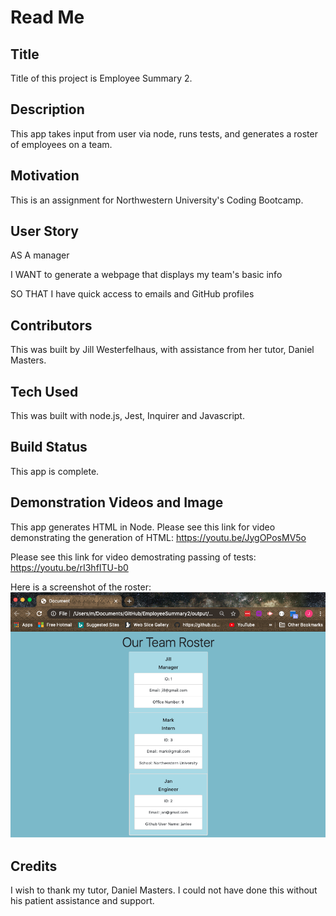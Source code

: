 # Read Me

## Title
Title of this project is Employee Summary 2.

## Description
This app takes input from user via node, runs tests, and generates a roster of employees on a team.

## Motivation
This is an assignment for Northwestern University's Coding Bootcamp.

## User Story

AS A manager


I WANT to generate a webpage that displays my team's basic info


SO THAT I have quick access to emails and GitHub profiles


## Contributors
This was built by Jill Westerfelhaus, with assistance from her tutor, Daniel Masters. 

## Tech Used
This was built with node.js, Jest, Inquirer and Javascript.

## Build Status
This app is complete.

## Demonstration Videos and Image

This app generates HTML in Node.  Please see this link for video demonstrating the generation of HTML:  https://youtu.be/JygOPosMV5o

Please see this link for video demostrating passing of tests:  https://youtu.be/rI3hfITU-b0

Here is a screenshot of the roster:
![team roster](assets/team%20roster.png)

## Credits
I wish to thank my tutor, Daniel Masters.  I could not have done this without his patient assistance and support.

